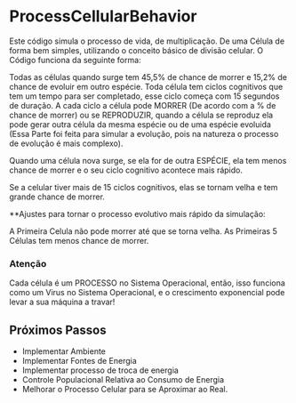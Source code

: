 # ProcessCellularBehavior
Este código simula o processo de vida, de multiplicação. De uma Célula de forma bem simples, utilizando o conceito básico de divisão celular. O Código funciona da seguinte forma:

Todas as células quando surge tem 45,5% de chance de morrer e 15,2% de chance de evoluir em outro espécie. Toda célula tem ciclos cognitivos que tem um tempo para ser completado, esse ciclo começa com 15 segundos de duração. A cada ciclo a célula pode MORRER (De acordo com a % de chance de morrer) ou se REPRODUZIR, quando a célula se reproduz ela pode gerar outra célula da mesma espécie ou de uma espécie evoluida (Essa Parte foi feita para simular a evolução, pois na natureza o processo de evolução é mais complexo). 

Quando uma célula nova surge, se ela for de outra ESPÉCIE, ela tem menos chance de morrer e o seu ciclo cognitivo acontece mais rápido. 

Se a celular tiver mais de 15 ciclos cognitivos, elas se tornam velha e tem grande chance de morrer. 

**Ajustes para tornar o processo evolutivo mais rápido da simulação:

A Primeira Celula não pode morrer até que se torna velha.
As Primeiras 5 Células tem menos chance de morrer. 

### Atenção
Cada célula é um PROCESSO no Sistema Operacional, então, isso funciona como um Virus no Sistema Operacional, e o crescimento exponencial pode levar a sua máquina a travar!

## Próximos Passos
- Implementar Ambiente
- Implementar Fontes de Energia
- Implementar processo de troca de energia
- Controle Populacional Relativa ao Consumo de Energia
- Melhorar o Processo Celular para se Aproximar ao Real. 

